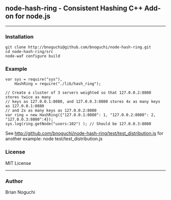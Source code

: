 ## node-hash-ring - Consistent Hashing C++ Add-on for node.js
---

### Installation
    git clone http://bnoguchi@github.com/bnoguchi/node-hash-ring.git
    cd node-hash-ring/src
    node-waf configure build

### Example
    var sys = require("sys"),
        HashRing = require("./lib/hash_ring");

    // Create a cluster of 3 servers weighted so that 127.0.0.2:8080 stores twice as many 
    // keys as 127.0.0.1:8080, and 127.0.0.3:8080 stores 4x as many keys as 127.0.0.1:8080
    // and 2x as many keys as 127.0.0.2:8080
    var ring = new HashRing({"127.0.0.1:8080": 1, "127.0.0.2:8080": 2, "127.0.0.3:8080":4});
    sys.log(ring.getNode("users:102") ); // Should be 127.0.0.3:8080

See http://github.com/bnoguchi/node-hash-ring/test/test_distribution.js for another example:
    node test/test_distribution.js

### License
MIT License

---
### Author
Brian Noguchi
